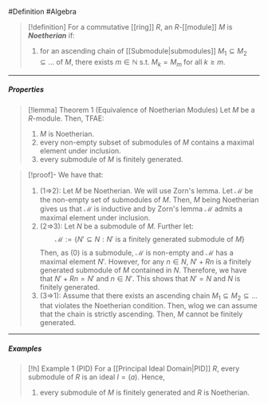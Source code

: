 #Definition  #Algebra 

> [!definition]
> For a commutative [[ring]] $R$, an $R$-[[module]] $M$ is ***Noetherian*** if:
> 1. for an ascending chain of [[Submodule|submodules]] $M_{1}\subseteq M_{2}\subseteq\dots$ of $M$, there exists $m\in \mathbb{N}$ s.t. $M_{k}=M_{m}$ for all $k\geq m$.

---
##### Properties
> [!lemma] Theorem 1 (Equivalence of Noetherian Modules)
> Let $M$ be a $R$-module. Then, TFAE:
> 1. $M$ is Noetherian.
> 2. every non-empty subset of submodules of $M$ contains a maximal element under inclusion. 
> 3. every submodule of $M$ is finitely generated.

> [!proof]-
> We have that:
> 1. (1=>2): Let $M$ be Noetherian. We will use Zorn's lemma. Let $\mathcal{M}$ be the non-empty set of submodules of $M$. Then, $M$ being Noetherian gives us that $\mathcal{M}$ is inductive and by Zorn's lemma $\mathcal{M}$ admits a maximal element under inclusion.
> 2. (2=>3): Let $N$ be a submodule of $M$. Further let: $$\mathcal{M}:=\{ N'\subseteq N:N'\text{ is a finitely generated submodule of }M \}$$Then, as $(0)$ is a submodule, $\mathcal{M}$ is non-empty and $\mathcal{M}$ has a maximal element $N'$. However, for any $n\in N$, $N'+Rn$ is a finitely generated submodule of $M$ contained in $N$. Therefore, we have that $N'+Rn=N'$ and $n\in N'$. This shows that $N'=N$ and $N$ is finitely generated.
> 3. (3=>1): Assume that there exists an ascending chain $M_{1}\subseteq M_{2}\subseteq\dots$ that violates the Noetherian condition. Then, wlog we can assume that the chain is strictly ascending. Then, $M$ cannot be finitely generated. 
---
##### Examples
> [!h] Example 1 (PID)
> For a [[Principal Ideal Domain|PID]] $R$, every submodule of $R$ is an ideal $I=(a)$. Hence, 
> 1. every submodule of $M$ is finitely generated and $R$ is Noetherian.  